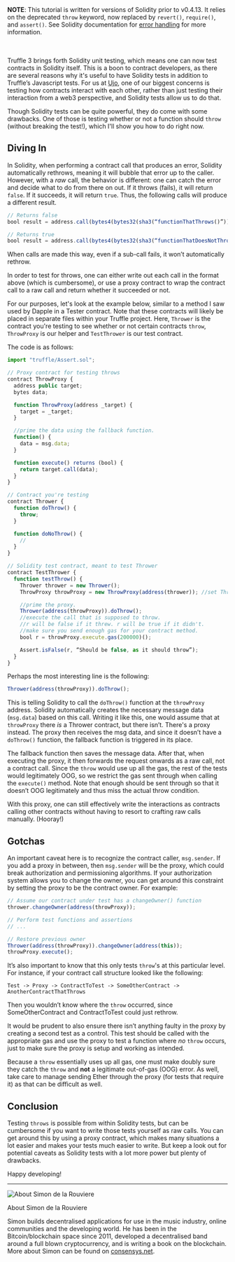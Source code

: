 <br/><p class="alert alert-warning" style="margin-top: -2rem; margin-bottom: 3rem;">
  <strong>NOTE</strong>: This tutorial is written for versions of Solidity prior to v0.4.13. It relies on the deprecated `throw` keyword, now replaced by `revert()`, `require()`, and `assert()`. See Solidity documentation for <a href="http://solidity.readthedocs.io/en/develop/control-structures.html?highlight=require#error-handling-assert-require-revert-and-exceptions">error handling</a> for more information.
</p>

Truffle 3 brings forth Solidity unit testing, which means one can now test contracts in Solidity itself. This is a boon to contract developers, as there are several reasons why it's useful to have Solidity tests in addition to Truffle’s Javascript tests. For us at [Ujo](https://ujomusic.com/), one of our biggest concerns is testing how contracts interact with each other, rather than just testing their interaction from a web3 perspective, and Solidity tests allow us to do that.

Though Solidity tests can be quite powerful, they do come with some drawbacks. One of those is testing whether or not a function should `throw` (without breaking the test!), which I'll show you how to do right now.

## Diving In

In Solidity, when performing a contract call that produces an error, Solidity automatically rethrows, meaning it will bubble that error up to the caller. However, with a _raw_ call, the behavior is different: one can catch the error and decide what to do from there on out. If it throws (fails), it will return `false`. If it succeeds, it will return `true`. Thus, the following calls will produce a different result.


```javascript
// Returns false
bool result = address.call(bytes4(bytes32(sha3(“functionThatThrows()”))));

// Returns true
bool result = address.call(bytes4(bytes32(sha3(“functionThatDoesNotThrow()”))));
```

When calls are made this way, even if a sub-call fails, it won’t automatically rethrow.

In order to test for throws, one can either write out each call in the format above (which is cumbersome), or use a proxy contract to wrap the contract call to a raw call and return whether it succeeded or not.

For our purposes, let's look at the example below, similar to a method I saw used by Dapple in a Tester contract. Note that these contracts will likely be placed in separate files within your Truffle project. Here, `Thrower` is the contract you're testing to see whether or not certain contracts `throw`, `ThrowProxy` is our helper and `TestThrower` is our test contract.

The code is as follows:

```javascript
import "truffle/Assert.sol";

// Proxy contract for testing throws
contract ThrowProxy {
  address public target;
  bytes data;

  function ThrowProxy(address _target) {
    target = _target;
  }

  //prime the data using the fallback function.
  function() {
    data = msg.data;
  }

  function execute() returns (bool) {
    return target.call(data);
  }
}

// Contract you're testing
contract Thrower {
  function doThrow() {
    throw;
  }

  function doNoThrow() {
    //
  }
}

// Solidity test contract, meant to test Thrower
contract TestThrower {
  function testThrow() {
    Thrower thrower = new Thrower();
    ThrowProxy throwProxy = new ThrowProxy(address(thrower)); //set Thrower as the contract to forward requests to. The target.

    //prime the proxy.
    Thrower(address(throwProxy)).doThrow();
    //execute the call that is supposed to throw.
    //r will be false if it threw. r will be true if it didn't.
    //make sure you send enough gas for your contract method.
    bool r = throwProxy.execute.gas(200000)();

    Assert.isFalse(r, “Should be false, as it should throw”);
  }
}

```

Perhaps the most interesting line is the following:

```javascript
Thrower(address(throwProxy)).doThrow();
```

This is telling Solidity to call the `doThrow()` function at the `throwProxy` address. Solidity automatically creates the necessary message data (`msg.data`) based on this call. Writing it like this, one would assume that at `throwProxy` there *is* a Thrower contract, but there isn’t. There's a proxy instead. The proxy then receives the msg data, and since it doesn’t have a `doThrow()` function, the fallback function is triggered in its place.

The fallback function then saves the message data. After that, when executing the proxy, it then forwards the request onwards as a raw call, not a contract call. Since the `throw` would use up all the gas, the rest of the tests would legitimately OOG, so we restrict the gas sent through when calling the `execute()` method. Note that enough should be sent through so that it doesn’t OOG legitimately and thus miss the actual throw condition.

With this proxy, one can still effectively write the interactions as contracts calling other contracts without having to resort to crafting raw calls manually. (Hooray!)

## Gotchas

An important caveat here is to recognize the contract caller, `msg.sender`. If you add a proxy in between, then `msg.sender` will be the proxy, which could break authorization and permissioning algorithms. If your authorization system allows you to change the owner, you can get around this constraint by setting the proxy to be the contract owner. For example:

```javascript
// Assume our contract under test has a changeOwner() function
thrower.changeOwner(address(throwProxy));

// Perform test functions and assertions
// ...

// Restore previous owner
Thrower(address(throwProxy)).changeOwner(address(this));
throwProxy.execute();
```

It’s also important to know that this only tests `throw`'s at this particular level. For instance, if your contract call structure looked like the following:

```shell
Test -> Proxy -> ContractToTest -> SomeOtherContract -> AnotherContractThatThrows
```

Then you wouldn’t know where the `throw` occurred, since SomeOtherContract and ContractToTest could just rethrow.

It would be prudent to also ensure there isn’t anything faulty in the proxy by creating a second test as a control. This test should be called with the appropriate gas and use the proxy to test a function where _no_ `throw` occurs, just to make sure the proxy is setup and working as intended.

Because a `throw` essentially uses up all gas, one must make doubly sure they catch the `throw` and **not** a legitimate out-of-gas (OOG) error. As well, take care to manage sending Ether through the proxy (for tests that require it) as that can be difficult as well.

## Conclusion

Testing `throws` is possible from within Solidity tests, but can be cumbersome if you want to write those tests yourself as raw calls. You can get around this by using a proxy contract, which makes many situations a lot easier and makes your tests much easier to write. But keep a look out for potential caveats as Solidity tests with a lot more power but plenty of drawbacks.

Happy developing!


------------

![About Simon de la Rouviere](https://consensys.net/img/team/simon.jpg)

About Simon de la Rouviere

Simon builds decentralised applications for use in the music industry, online communities and the developing world. He has been in the Bitcoin/blockchain space since 2011, developed a decentralised band around a full blown cryptocurrency, and is writing a book on the blockchain. More about Simon can be found on [consensys.net](https://consensys.net/team/).
